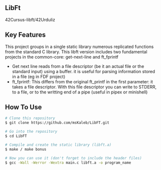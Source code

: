 
## LibFt
42Cursus-libft/42Urduliz

## Key Features
This project groups in a single static library numerous replicated functions from the standard C library.
This libft version includes two fundamental projects in the common-core: get-next-line and ft_fprintf
- Get next line reads from a file descriptor (be it an actual file or the standard input) using a buffer.
it is useful for parsing information stored in a file (eg in FDF project)
- ft_fprintf: This differs from the original ft_printf in the first parameter: it takes a file descriptor.
With this file descriptor you can write to STDERR, to a file, or to the writting end of a pipe (useful in pipex or minishell)

## How To Use

```bash
# Clone this repository
$ git clone https://github.com/msKaleb/LibFT.git

# Go into the repository
$ cd LibFT

# Compile and create the static library (libft.a)
$ make / make bonus

# Now you can use it (don't forget to include the header files)
$ gcc -Wall -Werror -Wextra main.c libft.a -o program_name
```

